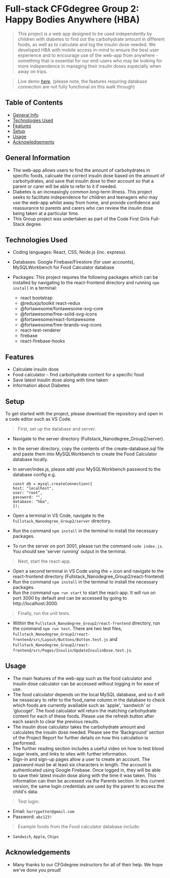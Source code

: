 # Full-stack CFGdegree Group 2: Happy Bodies Anywhere (HBA)
> This project is a web app designed to be used independently by children with diabetes to find out the carbohydrate amount in different foods, as well as to calculate and log the insulin dose needed. We developed HBA with mobile access in-mind to ensure the best user experience and to encourage use of the web-app from anywhere - something that is essential for our end-users who may be looking for more independence in managing their insulin doses especially when away on trips. 

> Live demo [_here_](https://happy-bodies-anywhere.netlify.app/). (please note, the features requiring database connection are not fully functional on this walk through)

## Table of Contents
* [General Info](#general-information)
* [Technologies Used](#technologies-used)
* [Features](#features)
* [Setup](#setup)
* [Usage](#usage)
* [Acknowledgements](#acknowledgements)


## General Information
- The web-app allows users to find the amount of carbohydrates in specific foods, calcuate the correct insulin dose based on the amount of carbohydrates, and save that insulin dose to their account so that a parent or carer will be able to refer to it if needed.
- Diabetes is an increasingly common long-term illness. This project seeks to facilitate independence for children and teenagers who may use the web-app whilst away from home, and provide confidence and reassurance to parents and carers who can review the insulin dose being taken at a particular time. 
- This Group project was undertaken as part of the Code First Girls Full-Stack degree.


## Technologies Used
- Coding languages: React, CSS, Node.js (inc. express).
- Databases: Google Firebase/Firestore (for user accounts), MySQLWorkbench for Food Calculator database
- Packages: This project requires the following packages which can be installed by navigating to the react-frontend directory and running `npm install` in a terminal:

    - react bootstrap
    - @reduxjs/toolkit react-redux
    - @fortawesome/fontawesome-svg-core
    - @fortawesome/free-solid-svg-icons
    - @fortawesome/react-fontawesome
    - @fortawesome/free-brands-svg-icons
    - react-test-renderer
    - firebase
    - react-firebase-hooks

## Features

- Calculate insulin dose
- Food calculator - find carbohydrate content for a specific food
- Save latest insulin dose along with time taken
- Information about Diabetes


## Setup

To get started with the project, please download the repository and open in a code editor such as VS Code.

> First, set up the database and server.
- Navigate to the server directory (Fullstack_Nanodegree_Group2/server).
- In the server directory, copy the contents of the create-database.sql file and paste them into MySQLWorkbench to create the Food Calculator database locally. 
- In server/index.js, please add your MySQLWorkbench password to the database config e.g.

    ```
    const db = mysql.createConnection({
    host: "localhost",
    user: "root",
    password: "",
    database: "hba",
    });
    ```
- Open a terminal in VS Code, navigate to the `Fullstack_Nanodegree_Group2/server` directory.
- Run the command ```npm install``` in the terminal to install the necessary packages.
- To run the server on port 3001, please run the command `node index.js`. You should see 'server running' output in the terminal.

> Next, start the react-app.
- Open a second terminal in VS Code using the + icon and navigate to the react-frontend directory (Fullstack_Nanodegree_Group2/react-frontend)
- Run the command ```npm install``` in the terminal to install the necessary packages.
- Run the command ```npm run start``` to start the react-app. It will run on port 3000 by default and can be accessed by going to http://localhost:3000.

> Finally, run the unit tests.
- Within the `Fullstack_Nanodegree_Group2/react-frontend` directory, run the command `npm run test`. There are two test files, `Fullstack_Nanodegree_Group2/react-frontend/src/Layout/Buttons/Button.test.js` and `Fullstack_Nanodegree_Group2/react-frontend/src/Pages/Insulin/UpdateInsulinDose.test.js`. 


## Usage
- The main features of the web-app such as the food calculator and insulin dose calculator can be accessed without logging in for ease of use. 
- The food calculator depends on the local MySQL database, and so it will be nessecary to refer to the food_name column in the database to check which foods are currently availiable such as 'apple', 'sandwich' or 'glucogel'. The food calculator will return the matching carbohydrate content for each of these foods. Please use the refresh button after each search to clear the previous results.
- The insulin dose calculator takes the carbohydrate amount and calculates the insulin dose needed. Please see the 'Background' section of the Project Report for further details on how this calculation is performed.
- The further reading section includes a useful video on how to test blood sugar levels, and links to sites with further information.
- Sign-in and sign-up pages allow a user to create an account. The password must be at least six characters in length. The account is authenticated using Google Firebase. Once logged in, they will be able to save their latest insulin dose along with the time it was taken. This information can then be accessed via the Parents section. In this current version, the same login credentials are used by the parent to access the child's data.
 
 > Test login:
 - Email: `harrypotter@gmail.com`
 - Password: `abc123!`

> Example foods from the Food calculator database include: 
- `Sandwich`, `Apple`, `Chips`

## Acknowledgements
- Many thanks to our CFGdegree instructors for all of their help. We hope we've done you proud! 
